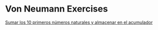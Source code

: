 # Von Neumann Exercises

[Sumar los 10 primeros números naturales y almacenar en el acumulador](./sum-num)
